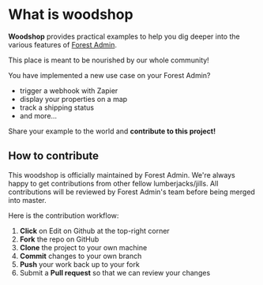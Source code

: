 # What is woodshop

**Woodshop** provides practical examples to help you dig deeper into the various features of [Forest Admin](https://www.forestadmin.com/).

This place is meant to be nourished by our whole community!

You have implemented a new use case on your Forest Admin?

* trigger a webhook with Zapier
* display your properties on a map
* track a shipping status
* and more...

Share your example to the world and **contribute to this project!**

## How to contribute

This woodshop is officially maintained by Forest Admin. We're always happy to get contributions from other fellow lumberjacks/jills. All contributions will be reviewed by Forest Admin's team before being merged into master.

Here is the contribution workflow:

1. **Click** on Edit on Github at the top-right corner
2. **Fork** the repo on GitHub
3. **Clone** the project to your own machine
4. **Commit** changes to your own branch
5. **Push** your work back up to your fork
6. Submit a **Pull request** so that we can review your changes

